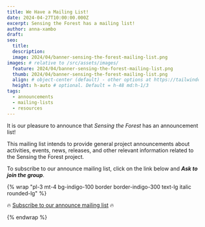 ```yaml
---
title: We Have a Mailing List! 
date: 2024-04-27T10:00:00.000Z
excerpt: Sensing the Forest has a mailing list!
author: anna-xambo
draft: 
seo:
  title:
  description:
  image: 2024/04/banner-sensing-the-forest-mailing-list.png
images: # relative to /src/assets/images/
  feature: 2024/04/banner-sensing-the-forest-mailing-list.png
  thumb: 2024/04/banner-sensing-the-forest-mailing-list.png
  align: # object-center (default) - other options at https://tailwindcss.com/docs/object-position
  height: h-auto # optional. Default = h-48 md:h-1/3
tags:
  - announcements
  - mailing-lists
  - resources
---
```


It is our pleasure to announce that *Sensing the Forest* has an announcement list!

This mailing list intends to provide general project announcements about activities, events, news, releases, and other relevant information related to the Sensing the Forest project.  

To subscribe to our announce mailing list, click on the link below and ***Ask to join the group***. 

{% wrap "pl-3 mt-4 bg-indigo-100 border border-indigo-300 text-lg italic rounded-lg" %}

:fire: [Subscribe to our announce mailing list](https://groups.google.com/g/sensingtheforest-announce) :fire: 

{% endwrap %}

